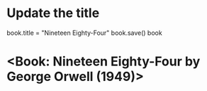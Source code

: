 # Update the title
book.title = "Nineteen Eighty-Four"
book.save()
book
# <Book: Nineteen Eighty-Four by George Orwell (1949)>
